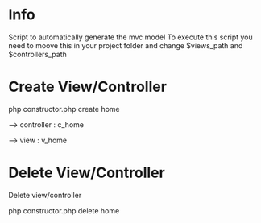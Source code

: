 # Info
Script to automatically generate the mvc model
To execute this script you need to moove this in your project folder and change $views_path and $controllers_path

# Create View/Controller

  php constructor.php create home
  
  --> controller : c_home
  
  --> view : v_home
  
# Delete View/Controller
Delete view/controller 

php constructor.php delete home
